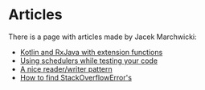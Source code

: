 # Articles

There is a page with articles made by Jacek Marchwicki:

* [Kotlin and RxJava with extension functions](articles/kotlin-and-rxjava-with-extensions-functions.md)
* [Using schedulers while testing your code](articles/using-schedulers-while-testing-your-code.md)
* [A nice reader/writer pattern](articles/nice-reader-writer-pattern.md)
* [How to find StackOverflowError's](articles/catching-stackoverflow.md)